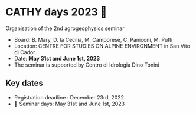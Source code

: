 # CATHY days 2023 🚀
Organisation of the 2nd agrogeophysics seminar

- Board: B. Mary, D. la Cecilia, M. Camporese, C. Paniconi, M. Putti
- Location: CENTRE FOR STUDIES ON ALPINE ENVIRONMENT in San Vito di Cador
- Date: **May 31st and June 1st, 2023**
- The seminar is supported by Centro di Idrologia Dino Tonini




## Key dates

- Registration deadline : December 23rd, 2022
- 📅 Seminar days: May 31st and June 1st, 2023
